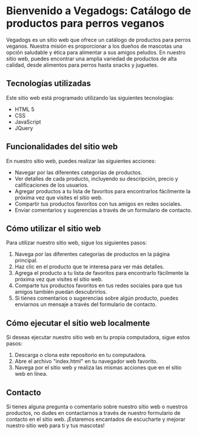 # Bienvenido a Vegadogs: Catálogo de productos para perros veganos
Vegadogs es un sitio web que ofrece un catálogo de productos para perros veganos. Nuestra misión es proporcionar a los 
dueños de mascotas una opción saludable y ética para alimentar a sus amigos peludos. En nuestro sitio web, puedes 
encontrar una amplia variedad de productos de alta calidad, desde alimentos para perros hasta snacks y juguetes.

## Tecnologías utilizadas
Este sitio web está programado utilizando las siguientes tecnologías:

* HTML 5
* CSS
* JavaScript
* JQuery

## Funcionalidades del sitio web
En nuestro sitio web, puedes realizar las siguientes acciones:

* Navegar por las diferentes categorías de productos.
* Ver detalles de cada producto, incluyendo su descripción, precio y calificaciones de los usuarios.
* Agregar productos a tu lista de favoritos para encontrarlos fácilmente la próxima vez que visites el sitio web.
* Compartir tus productos favoritos con tus amigos en redes sociales.
* Enviar comentarios y sugerencias a través de un formulario de contacto.

## Cómo utilizar el sitio web
Para utilizar nuestro sitio web, sigue los siguientes pasos:

1. Navega por las diferentes categorías de productos en la página principal.
2. Haz clic en el producto que te interesa para ver más detalles.
3. Agrega el producto a tu lista de favoritos para encontrarlo fácilmente la próxima vez que visites el sitio web.
4. Comparte tus productos favoritos en tus redes sociales para que tus amigos también puedan descubrirlos.
5. Si tienes comentarios o sugerencias sobre algún producto, puedes enviarnos un mensaje a través del formulario de contacto.

## Cómo ejecutar el sitio web localmente
Si deseas ejecutar nuestro sitio web en tu propia computadora, sigue estos pasos:

1. Descarga o clona este repositorio en tu computadora.
2. Abre el archivo "index.html" en tu navegador web favorito.
3. Navega por el sitio web y realiza las mismas acciones que en el sitio web en línea.

## Contacto
Si tienes alguna pregunta o comentario sobre nuestro sitio web o nuestros productos, no dudes en contactarnos a través 
de nuestro formulario de contacto en el sitio web. ¡Estaremos encantados de escucharte y mejorar nuestro sitio web para 
ti y tus mascotas!